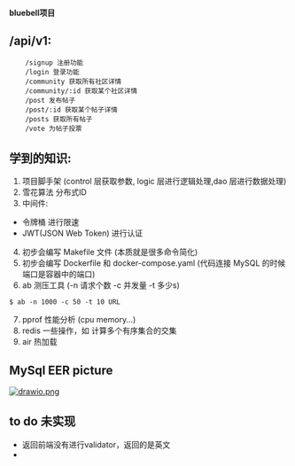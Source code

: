 #### bluebell项目

## /api/v1:
        /signup 注册功能
        /login 登录功能
        /community 获取所有社区详情
        /community/:id 获取某个社区详情
        /post 发布帖子
        /post/:id 获取某个帖子详情
        /posts 获取所有帖子
        /vote 为帖子投票

## 学到的知识:

1. 项目脚手架 (control 层获取参数, logic 层进行逻辑处理,dao 层进行数据处理)
2. 雪花算法 分布式ID
3. 中间件: 
- 令牌桶 进行限速
- JWT(JSON Web Token) 进行认证
4. 初步会编写 Makefile 文件 (本质就是很多命令简化)
5. 初步会编写 Dockerfile 和 docker-compose.yaml (代码连接 MySQL 的时候端口是容器中的端口)
6. ab 测压工具  (-n 请求个数 -c 并发量 -t 多少s)
``` 
$ ab -n 1000 -c 50 -t 10 URL
```
7. pprof 性能分析 (cpu memory...)
8. redis 一些操作，如 计算多个有序集合的交集
9. air 热加载

## MySql EER picture
[![drawio.png](https://i.postimg.cc/hjN6B45C/drawio.png)](https://postimg.cc/ygXvhKB9)
## to do  未实现
- 返回前端没有进行validator，返回的是英文
- 
